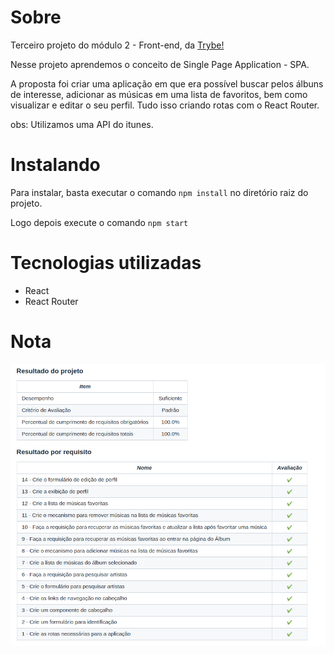 <h1>Sobre</h1>
<p>Terceiro projeto do módulo 2 - Front-end, da <a href="https://betrybe.com" target="_blank">Trybe!</a></p>
<p>Nesse projeto aprendemos o conceito de Single Page Application - SPA.</p> 
<p>A proposta foi criar uma aplicação em que era possível buscar pelos álbuns de interesse, adicionar as músicas em uma lista de favoritos, bem como visualizar e editar o seu perfil. Tudo isso criando rotas com o React Router.</p>

<p>obs: Utilizamos uma API do itunes.</p>

<h1>Instalando</h1>

<p>Para instalar, basta executar o comando <code>npm install</code> no diretório raiz do projeto.</p>
<p>Logo depois execute o comando <code>npm start</code></p>

<h1>Tecnologias utilizadas</h1>

<ul>
  <li>React</li>
  <li>React Router</li>
</ul>

<h1>Nota</h1>
<img src="./TrybeTunes.png" alt="nota do projeto" width='800' height='450'>